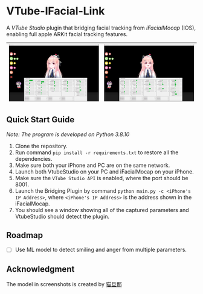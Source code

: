 # VTube-IFacial-Link

A *VTube Studio* plugin that bridging facial tracking from *iFacialMocap* (IOS), enabling full apple ARKit facial tracking features.

| ![](imgs/screenshot1.png) | ![](imgs/screenshot2.png) |
|---|---|

## Quick Start Guide

*Note: The program is developed on Python 3.8.10*

1. Clone the repository.
2. Run command `pip install -r requirements.txt` to restore all the dependencies.
3. Make sure both your iPhone and PC are on the same network.
4. Launch both VtubeStudio on your PC and iFacialMocap on your iPhone.
5. Make sure the `VTube Studio API` is enabled, where the port should be 8001.
6. Launch the Bridging Plugin by command `python main.py -c <iPhone's IP Address>`, where `<iPhone's IP Address>` is the address shown in the iFacialMocap.
7. You should see a window showing all of the captured parameters and VtubeStudio should detect the plugin. 

## Roadmap

- [ ] Use ML model to detect smiling and anger from multiple parameters.

## Acknowledgment

The model in screenshots is created by [猫旦那](https://www.bilibili.com/video/BV1yo4y1f7Xe)
